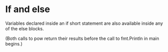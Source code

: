 # If and else
Variables declared inside an if short statement are also available inside any of the else blocks.

(Both calls to pow return their results before the call to fmt.Println in main begins.)